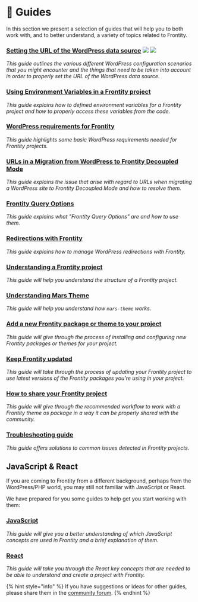 # 📖 Guides

In this section we present a selection of guides that will help you to both work with, and to better understand, a variety of topics related to Frontity.

### [Setting the URL of the WordPress data source](setting-url-wordpress-source-data.md) ![](https://img.shields.io/badge/WORDPRESS-207399.svg) ![](https://img.shields.io/badge/SOURCE-0C7C59.svg)

_This guide outlines the various different WordPress configuration scenarios that you might encounter and the things that need to be taken into account in order to properly set the URL of the WordPress data source._

### [Using Environment Variables in a Frontity project](how-to-use-environment-variables-in-frontity.md)

_This guide explains how to defined environment variables for a Frontity project and how to properly access these variables from the code._

### [WordPress requirements for Frontity](what-are-the-requisites-of-wordpress-for-frontity.md)

_This guide highlights some basic WordPress requirements needed for Frontity projects._

### [URLs in a Migration from WordPress to Frontity Decoupled Mode](./update-db-urls.md)

_This guide explains the issue that arise with regard to URLs when migrating a WordPress site to Frontity Decoupled Mode and how to resolve them._

### [Frontity Query Options](frontity-query-options.md)

_This guide explains what "Frontity Query Options" are and how to use them._

### [Redirections with Frontity](redirections-with-frontity.md)

_This guide explains how to manage WordPress redirections with Frontity._

### [Understanding a Frontity project](understanding-mars-theme.md)

_This guide will help you understand the structure of a Frontity project._

### [Understanding Mars Theme](understanding-mars-theme-1.md)

_This guide will help you understand how `mars-theme` works._

### [Add a new Frontity package or theme to your project](install-a-new-package.md)

_This guide will give through the process of installing and configuring new Frontity packages or themes for your project._

### [Keep Frontity updated](keep-frontity-updated.md)

_This guide will take through the process of updating your Frontity project to use latest versions of the Frontity packages you're using in your project._

### [How to share your Frontity project](how-to-share-a-frontity-project.md)

_This guide will give through the recommended workflow to work with a Frontity theme os package in a way it can be properly shared with the community._

### [Troubleshooting guide](troubleshooting.md)

_This guide offers solutions to common issues detected in Frontity projects._

## JavaScript & React

If you are coming to Frontity from a different background, perhaps from the WordPress/PHP world, you may still not familiar with JavaScript or React.

We have prepared for you some guides to help get you start working with them:

### [JavaScript](javascript-basics.md)

_This guide will give you a better understanding of which JavaScript concepts are used in Frontity and a brief explanation of them._

### [React](react-basic.md)

_This guide will take you through the React key concepts that are needed to be able to understand and create a project with Frontity._

{% hint style="info" %}
If you have suggestions or ideas for other guides, please share them in the [community forum](https://community.frontity.org/c/framework-development/docs-and-tutorials/29).
{% endhint %}

